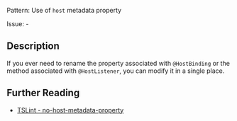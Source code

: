 Pattern: Use of `host` metadata property

Issue: -

## Description

If you ever need to rename the property associated with `@HostBinding` or the method associated with `@HostListener`, you can modify it in a single place.

## Further Reading

* [TSLint - no-host-metadata-property](http://codelyzer.com/rules/no-host-metadata-property/)